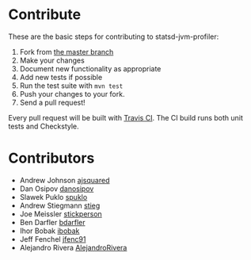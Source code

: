 # Contribute
These are the basic steps for contributing to statsd-jvm-profiler:

1. Fork from [the master branch](https://github.com/etsy/statsd-jvm-profiler)
2. Make your changes
3. Document new functionality as appropriate
4. Add new tests if possible
5. Run the test suite with `mvn test`
6. Push your changes to your fork.
7. Send a pull request!

Every pull request will be built with [Travis CI](https://travis-ci.org/etsy/statsd-jvm-profiler).  The CI build runs both unit tests and Checkstyle.

# Contributors
- Andrew Johnson [ajsquared](https://github.com/ajsquared)
- Dan Osipov [danosipov](https://github.com/danosipov)
- Slawek Puklo [spuklo](https://github.com/spuklo)
- Andrew Stiegmann [stieg](https://github.com/stieg)
- Joe Meissler [stickperson](https://github.com/stickperson)
- Ben Darfler [bdarfler](https://github.com/bdarfler)
- Ihor Bobak [ibobak](https://github.com/ibobak)
- Jeff Fenchel [jfenc91](https://github.com/jfenc91)
- Alejandro Rivera [AlejandroRivera](https://github.com/AlejandroRivera)
